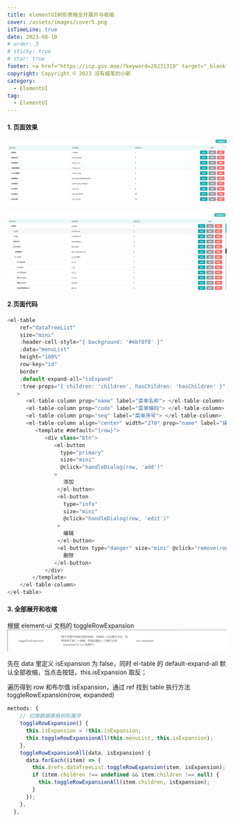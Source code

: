 ```yaml
---
title: elementUI树形表格全开展开与收缩
cover: /assets/images/cover5.png
isTimeLine: true
date: 2023-08-10
# order: 3
# sticky: true
# star: true
footer: <a href="https://icp.gov.moe/?keyword=20231319" target="_blank">萌 ICP 备 20231319 号</a>
copyright: Copyright © 2023 没有蜡笔的小新
category:
  - ElementUI
tag:
  - ElementUI
---
```


#### 1. 页面效果

![image-20230809141537186](./images/content1.png)

![image-20230809141515029](./images//content2.png)

#### 2.页面代码

```js
<el-table
    ref="dataTreeList"
    size="mini"
    :header-cell-style="{ background: '#ebf8f8' }"
    :data="menuList"
    height="100%"
    row-key="id"
    border
    :default-expand-all="isExpand"
    :tree-props="{ children: 'children', hasChildren: 'hasChildren' }"
   >
      <el-table-column prop="name" label="菜单名称"> </el-table-column>
      <el-table-column prop="code" label="菜单编码"> </el-table-column>
      <el-table-column prop="seq" label="菜单序号"> </el-table-column>
      <el-table-column align="center" width="270" prop="name" label="操作">
         <template #default="{row}">
            <div class="btn">
               <el-button
                 type="primary"
                 size="mini"
                 @click="handleDialog(row, 'add')"
               >
                  添加
                </el-button>
                <el-button
                  type="info"
                  size="mini"
                  @click="handleDialog(row, 'edit')"
                >
                  编辑
                </el-button>
                <el-button type="danger" size="mini" @click="remove(row)">
                  删除
               </el-button>
            </div>
        </template>
    </el-table-column>
</el-table>
```

#### 3. 全部展开和收缩

根据 element-ui 文档的 toggleRowExpansion
![](./images/content3.png)

先在 data 里定义 isExpansion 为 false，同时 el-table 的 default-expand-all 默认全部收缩，当点击按钮，this.isExpansion 取反；

遍历得到 row 和布尔值 isExpansion，通过 ref 找到 table 执行方法 toggleRowExpansion(row, expanded)

```js
methods: {
    // 切换数据表格树形展开
    toggleRowExpansion() {
      this.isExpansion = !this.isExpansion;
      this.toggleRowExpansionAll(this.menuList, this.isExpansion);
    },
    toggleRowExpansionAll(data, isExpansion) {
      data.forEach((item) => {
        this.$refs.dataTreeList.toggleRowExpansion(item, isExpansion);
        if (item.children !== undefined && item.children !== null) {
          this.toggleRowExpansionAll(item.children, isExpansion);
        }
      });
    },
  },
```
